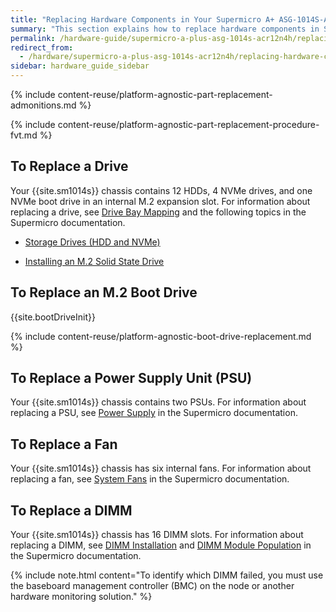 ```yaml
---
title: "Replacing Hardware Components in Your Supermicro A+ ASG-1014S-ACR12N4H Nodes"
summary: "This section explains how to replace hardware components in Supermicro 1014S nodes."
permalink: /hardware-guide/supermicro-a-plus-asg-1014s-acr12n4h/replacing-hardware-components.html
redirect_from:
  - /hardware/supermicro-a-plus-asg-1014s-acr12n4h/replacing-hardware-components.html
sidebar: hardware_guide_sidebar
---
```


{% include content-reuse/platform-agnostic-part-replacement-admonitions.md %}

{% include content-reuse/platform-agnostic-part-replacement-procedure-fvt.md %}

## To Replace a Drive
Your {{site.sm1014s}} chassis contains 12 HDDs, 4 NVMe drives, and one NVMe boot drive in an internal M.2 expansion slot. For information about replacing a drive, see [Drive Bay Mapping](drive-bay-mapping.html) and the following topics in the Supermicro documentation.

* [Storage Drives (HDD and NVMe)](https://www.supermicro.com/manuals/superserver/1U/MNL-2436.pdf#page=40)

* [Installing an M.2 Solid State Drive](https://www.supermicro.com/manuals/superserver/1U/MNL-2436.pdf#page=44)

## To Replace an M.2 Boot Drive
{{site.bootDriveInit}}

{% include content-reuse/platform-agnostic-boot-drive-replacement.md %}

## To Replace a Power Supply Unit (PSU)
Your {{site.sm1014s}} chassis contains two PSUs. For information about replacing a PSU, see [Power Supply](https://www.supermicro.com/manuals/superserver/1U/MNL-2436.pdf#page=48) in the Supermicro documentation.


## To Replace a Fan
Your {{site.sm1014s}} chassis has six internal fans. For information about replacing a fan, see [System Fans](https://www.supermicro.com/manuals/superserver/1U/MNL-2436.pdf#page=46) in the Supermicro documentation.


## To Replace a DIMM
Your {{site.sm1014s}} chassis has 16 DIMM slots. For information about replacing a DIMM, see [DIMM Installation](https://www.supermicro.com/manuals/superserver/1U/MNL-2436.pdf#page=36) and [DIMM Module Population](https://www.supermicro.com/manuals/superserver/1U/MNL-2436.pdf#page=34) in the Supermicro documentation.

{% include note.html content="To identify which DIMM failed, you must use the baseboard management controller (BMC) on the node or another hardware monitoring solution." %}
